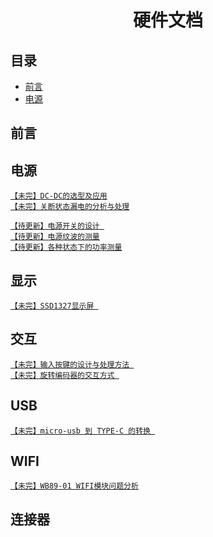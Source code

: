 # <h1 align="center">硬件文档</h1>

目录
----------------------

- [前言](#前言)
- [电源](#电源)

## <h2>前言</h2>

## <h2>电源</h2>
[`【未完】DC-DC的选型及应用`](power/dcdc.md) </br>
[`【未完】关断状态漏电的分析与处理`](power/shutdown_current.md) </br>

[`【待更新】电源开关的设计 `](power/switch.md) </br>
[`【待更新】电源纹波的测量`](power/ripple.md) </br>
[`【待更新】各种状态下的功率测量`]() </br>

## <h2>显示</h2>
[`【未完】SSD1327显示屏 `](display/ssd1327.md) </br>

## <h2>交互</h2>
[`【未完】输入按键的设计与处理方法 `](input/keys.md) </br>
[`【未完】旋转编码器的交互方式 `](input/rotary_encoder.md) </br>

## <h2>USB</h2>
[`【未完】micro-usb 到 TYPE-C 的转换 `](usb/role_switch.md) </br>

## <h2>WIFI</h2>
[`【未完】WB89-01 WIFI模块问题分析`](wifi/wb89_01_debug.md) </br>

## <h2>连接器</h2>
